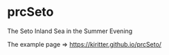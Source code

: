 prcSeto
=======

The Seto Inland Sea in the Summer Evening

The example page => https://kiritter.github.io/prcSeto/
